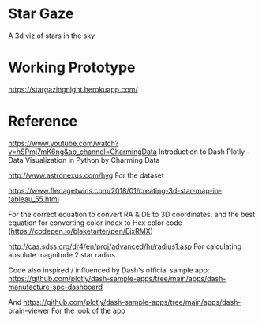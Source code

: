 # Star Gaze

A 3d viz of stars in the sky

# Working Prototype
https://stargazingnight.herokuapp.com/

# Reference

https://www.youtube.com/watch?v=hSPmj7mK6ng&ab_channel=CharmingData Introduction to Dash Plotly - Data Visualization in Python by Charming Data

http://www.astronexus.com/hyg For the dataset

https://www.flerlagetwins.com/2018/01/creating-3d-star-map-in-tableau_55.html 

For the correct equation to convert RA & DE to 3D coordinates, and the best equation for converting color index to Hex color code (https://codepen.io/blaketarter/pen/EjxRMX)

http://cas.sdss.org/dr4/en/proj/advanced/hr/radius1.asp For calculating absolute magnitude 2 star radius

Code also inspired / influenced by Dash's official sample app: https://github.com/plotly/dash-sample-apps/tree/main/apps/dash-manufacture-spc-dashboard

And https://github.com/plotly/dash-sample-apps/tree/main/apps/dash-brain-viewer For the look of the app

